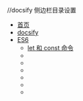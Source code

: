 
//docsify 侧边栏目录设置

* [首页](README.md)
* [docsify](docs/docsify/基本操作.md)
* [ES6](docs/ES6/)
  * [let 和 const 命令](docs/ES6/1.let和const命令.md)
  * [](docs/ES6/)
  * [](docs/ES6/)
  * [](docs/ES6/)
  * [](docs/ES6/)
  * [](docs/ES6/)
  * [](docs/ES6/)

